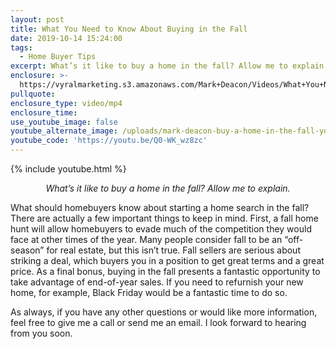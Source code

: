 ```yaml
---
layout: post
title: What You Need to Know About Buying in the Fall
date: 2019-10-14 15:24:00
tags:
  - Home Buyer Tips
excerpt: What’s it like to buy a home in the fall? Allow me to explain.
enclosure: >-
  https://vyralmarketing.s3.amazonaws.com/Mark+Deacon/Videos/What+You+Need+to+Know+About+Buying+in+the+Fall.mp4
pullquote:
enclosure_type: video/mp4
enclosure_time:
use_youtube_image: false
youtube_alternate_image: /uploads/mark-deacon-buy-a-home-in-the-fall-youtube.png
youtube_code: 'https://youtu.be/Q0-WK_wz8zc'
---
```


{% include youtube.html %}

<p style="text-align: center;"><em>What’s it like to buy a home in the fall? Allow me to explain.</em></p>

What should homebuyers know about starting a home search in the fall? There are actually a few important things to keep in mind. First, a fall home hunt will allow homebuyers to evade much of the competition they would face at other times of the year. Many people consider fall to be an “off-season” for real estate, but this isn’t true. Fall sellers are serious about striking a deal, which buyers you in a position to get great terms and a great price. As a final bonus, buying in the fall presents a fantastic opportunity to take advantage of end-of-year sales. If you need to refurnish your new home, for example, Black Friday would be a fantastic time to do so.

As always, if you have any other questions or would like more information, feel free to give me a call or send me an email. I look forward to hearing from you soon.